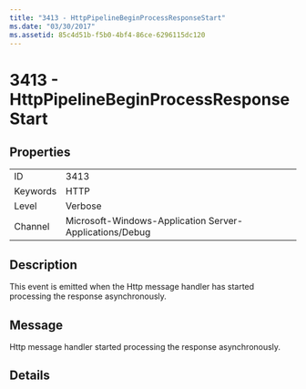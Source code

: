 ```yaml
---
title: "3413 - HttpPipelineBeginProcessResponseStart"
ms.date: "03/30/2017"
ms.assetid: 85c4d51b-f5b0-4bf4-86ce-6296115dc120
---
```

# 3413 - HttpPipelineBeginProcessResponseStart

## Properties  
  
|||  
|-|-|  
|ID|3413|  
|Keywords|HTTP|  
|Level|Verbose|  
|Channel|Microsoft-Windows-Application Server-Applications/Debug|  
  
## Description  

 This event is emitted when the Http message handler has started processing the response asynchronously.  
  
## Message  

 Http message handler started processing the response asynchronously.  
  
## Details
